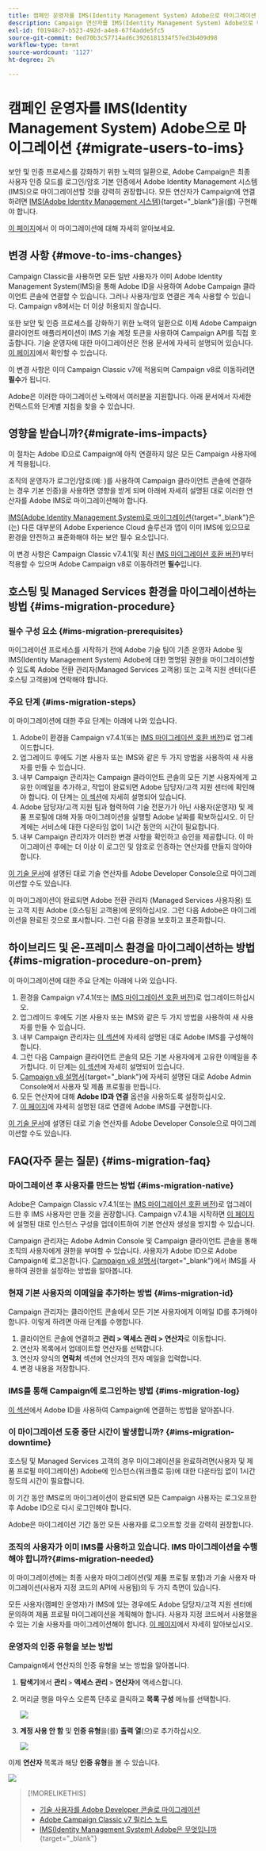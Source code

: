 ```yaml
---
title: 캠페인 운영자를 IMS(Identity Management System) Adobe으로 마이그레이션
description: Campaign 연산자를 IMS(Identity Management System) Adobe으로 마이그레이션하는 방법에 대해 알아봅니다.
exl-id: f01948c7-b523-492d-a4e8-67f4adde5fc5
source-git-commit: 0ed70b3c57714ad6c3926181334f57ed3b409d98
workflow-type: tm+mt
source-wordcount: '1127'
ht-degree: 2%

---
```


# 캠페인 운영자를 IMS(Identity Management System) Adobe으로 마이그레이션 {#migrate-users-to-ims}

보안 및 인증 프로세스를 강화하기 위한 노력의 일환으로, Adobe Campaign은 최종 사용자 인증 모드를 로그인/암호 기본 인증에서 Adobe Identity Management 시스템(IMS)으로 마이그레이션할 것을 강력히 권장합니다. 모든 연산자가 Campaign에 연결하려면 [IMS(Adobe Identity Management 시스템)](https://helpx.adobe.com/kr/enterprise/using/identity.html){target="_blank"}을(를) 구현해야 합니다.

[이 페이지](ac-ims.md)에서 이 마이그레이션에 대해 자세히 알아보세요.

## 변경 사항 {#move-to-ims-changes}

Campaign Classic을 사용하면 모든 일반 사용자가 이미 Adobe Identity Management System(IMS)을 통해 Adobe ID을 사용하여 Adobe Campaign 클라이언트 콘솔에 연결할 수 있습니다. 그러나 사용자/암호 연결은 계속 사용할 수 있습니다. Campaign v8에서는 더 이상 허용되지 않습니다.

또한 보안 및 인증 프로세스를 강화하기 위한 노력의 일환으로 이제 Adobe Campaign 클라이언트 애플리케이션이 IMS 기술 계정 토큰을 사용하여 Campaign API를 직접 호출합니다. 기술 운영자에 대한 마이그레이션은 전용 문서에 자세히 설명되어 있습니다. [이 페이지](ims-migration.md)에서 확인할 수 있습니다.

이 변경 사항은 이미 Campaign Classic v7에 적용되며 Campaign v8로 이동하려면 **필수**&#x200B;가 됩니다.

Adobe은 이러한 마이그레이션 노력에서 여러분을 지원합니다. 아래 문서에서 자세한 컨텍스트와 단계별 지침을 찾을 수 있습니다.

## 영향을 받습니까?{#migrate-ims-impacts}

이 절차는 Adobe ID으로 Campaign에 아직 연결하지 않은 모든 Campaign 사용자에게 적용됩니다.

조직의 운영자가 로그인/암호(예: )를 사용하여 Campaign 클라이언트 콘솔에 연결하는 경우 기본 인증)을 사용하면 영향을 받게 되며 아래에 자세히 설명된 대로 이러한 연산자를 Adobe IMS로 마이그레이션해야 합니다.

[IMS(Adobe Identity Management System)로 마이그레이션](https://helpx.adobe.com/kr/enterprise/using/identity.html){target="_blank"}은(는) 다른 대부분의 Adobe Experience Cloud 솔루션과 앱이 이미 IMS에 있으므로 환경을 안전하고 표준화해야 하는 보안 필수 요소입니다.

이 변경 사항은 Campaign Classic v7.4.1(및 최신 [IMS 마이그레이션 호환 버전](ac-ims.md#ims-versions))부터 적용할 수 있으며 Adobe Campaign v8로 이동하려면 **필수**&#x200B;입니다.


## 호스팅 및 Managed Services 환경을 마이그레이션하는 방법 {#ims-migration-procedure}

### 필수 구성 요소 {#ims-migration-prerequisites}

마이그레이션 프로세스를 시작하기 전에 Adobe 기술 팀이 기존 운영자 Adobe 및 IMS(Identity Management System) Adobe에 대한 명명된 권한을 마이그레이션할 수 있도록 Adobe 전환 관리자(Managed Services 고객용) 또는 고객 지원 센터(다른 호스팅 고객용)에 연락해야 합니다.

### 주요 단계 {#ims-migration-steps}

이 마이그레이션에 대한 주요 단계는 아래에 나와 있습니다.

1. Adobe이 환경을 Campaign v7.4.1(또는 [IMS 마이그레이션 호환 버전](ac-ims.md#ims-versions))로 업그레이드합니다.
1. 업그레이드 후에도 기본 사용자 또는 IMS와 같은 두 가지 방법을 사용하여 새 사용자를 만들 수 있습니다.
1. 내부 Campaign 관리자는 Campaign 클라이언트 콘솔의 모든 기본 사용자에게 고유한 이메일을 추가하고, 작업이 완료되면 Adobe 담당자/고객 지원 센터에 확인해야 합니다.  이 단계는 [이 섹션](#ims-migration-id)에 자세히 설명되어 있습니다.
1. Adobe 담당자/고객 지원 팀과 협력하여 기술 전문가가 아닌 사용자(운영자) 및 제품 프로필에 대해 자동 마이그레이션을 실행할 Adobe 날짜를 확보하십시오. 이 단계에는 서비스에 대한 다운타임 없이 1시간 동안의 시간이 필요합니다.
1. 내부 Campaign 관리자가 이러한 변경 사항을 확인하고 승인을 제공합니다. 이 마이그레이션 후에는 더 이상 이 로그인 및 암호로 인증하는 연산자를 만들지 않아야 합니다.

[이 기술 문서](ims-migration.md)에 설명된 대로 기술 연산자를 Adobe Developer Console으로 마이그레이션할 수도 있습니다.

이 마이그레이션이 완료되면 Adobe 전환 관리자 (Managed Services 사용자용) 또는 고객 지원 Adobe (호스팅된 고객용)에 문의하십시오. 그런 다음 Adobe은 마이그레이션을 완료된 것으로 표시합니다. 그런 다음 환경을 보호하고 표준화합니다.


## 하이브리드 및 온-프레미스 환경을 마이그레이션하는 방법 {#ims-migration-procedure-on-prem}

이 마이그레이션에 대한 주요 단계는 아래에 나와 있습니다.

1. 환경을 Campaign v7.4.1(또는 [IMS 마이그레이션 호환 버전](#ims-versions))로 업그레이드하십시오.
1. 업그레이드 후에도 기본 사용자 또는 IMS와 같은 두 가지 방법을 사용하여 새 사용자를 만들 수 있습니다.
1. 내부 Campaign 관리자는 [이 섹션](../../integrations/using/configuring-ims.md)에 자세히 설명된 대로 Adobe IMS를 구성해야 합니다.
1. 그런 다음 Campaign 클라이언트 콘솔의 모든 기본 사용자에게 고유한 이메일을 추가합니다. 이 단계는 [이 섹션](#ims-migration-id)에 자세히 설명되어 있습니다.
1. [Campaign v8 설명서](https://experienceleague.adobe.com/docs/campaign/campaign-v8/admin/permissions/manage-permissions.html){target="_blank"}에 자세히 설명된 대로 Adobe Admin Console에서 사용자 및 제품 프로필을 만듭니다.
1. 모든 연산자에 대해 **Adobe ID과 연결** 옵션을 사용하도록 설정하십시오.
1. [이 페이지](../../integrations/using/implementing-ims.md)에 자세히 설명된 대로 연결에 Adobe IMS를 구현합니다.

[이 기술 문서](ims-migration.md)에 설명된 대로 기술 연산자를 Adobe Developer Console으로 마이그레이션할 수도 있습니다.


## FAQ(자주 묻는 질문) {#ims-migration-faq}

### 마이그레이션 후 사용자를 만드는 방법 {#ims-migration-native}

Adobe은 Campaign Classic v7.4.1(또는 [IMS 마이그레이션 호환 버전](#ims-versions))로 업그레이드한 후 IMS 사용자만 만들 것을 권장합니다.
Campaign v7.4.1을 시작하면 [이 페이지](impact-ims-migration.md)에 설명된 대로 인스턴스 구성을 업데이트하여 기본 연산자 생성을 방지할 수 있습니다.

Campaign 관리자는 Adobe Admin Console 및 Campaign 클라이언트 콘솔을 통해 조직의 사용자에게 권한을 부여할 수 있습니다. 사용자가 Adobe ID으로 Adobe Campaign에 로그온합니다. [Campaign v8 설명서](https://experienceleague.adobe.com/docs/campaign/campaign-v8/admin/permissions/gs-permissions.html?lang=ko){target="_blank"}에서 IMS를 사용하여 권한을 설정하는 방법을 알아봅니다.

### 현재 기본 사용자의 이메일을 추가하는 방법 {#ims-migration-id}

Campaign 관리자는 클라이언트 콘솔에서 모든 기본 사용자에게 이메일 ID를 추가해야 합니다. 이렇게 하려면 아래 단계를 수행합니다.

1. 클라이언트 콘솔에 연결하고 **관리 > 액세스 관리 > 연산자**&#x200B;로 이동합니다.
1. 연산자 목록에서 업데이트할 연산자를 선택합니다.
1. 연산자 양식의 **연락처** 섹션에 연산자의 전자 메일을 입력합니다.
1. 변경 내용을 저장합니다.

<!--You can also import a CSV file to update all your operator profiles with their email.-->


### IMS를 통해 Campaign에 로그인하는 방법 {#ims-migration-log}

[이 섹션](../../integrations/using/implementing-ims.md)에서 Adobe ID을 사용하여 Campaign에 연결하는 방법을 알아봅니다.

### 이 마이그레이션 도중 중단 시간이 발생합니까? {#ims-migration-downtime}

호스팅 및 Managed Services 고객의 경우 마이그레이션을 완료하려면(사용자 및 제품 프로필 마이그레이션) Adobe에 인스턴스(워크플로 등)에 대한 다운타임 없이 1시간 정도의 시간이 필요합니다.

이 기간 동안 IMS로의 마이그레이션이 완료되면 모든 Campaign 사용자는 로그오프한 후 Adobe ID으로 다시 로그인해야 합니다.

Adobe은 마이그레이션 기간 동안 모든 사용자를 로그오프할 것을 강력히 권장합니다.

### 조직의 사용자가 이미 IMS를 사용하고 있습니다. IMS 마이그레이션을 수행해야 합니까?{#ims-migration-needed}

이 마이그레이션에는 최종 사용자 마이그레이션(및 제품 프로필 포함)과 기술 사용자 마이그레이션(사용자 지정 코드의 API에 사용됨)의 두 가지 측면이 있습니다.

모든 사용자(캠페인 운영자)가 IMS에 있는 경우에도 Adobe 담당자/고객 지원 센터에 문의하여 제품 프로필 마이그레이션을 계획해야 합니다. 사용자 지정 코드에서 사용했을 수 있는 기술 사용자를 마이그레이션해야 합니다. [이 페이지](ims-migration.md)에서 자세히 알아보십시오.

### 운영자의 인증 유형을 보는 방법

Campaign에서 연산자의 인증 유형을 보는 방법을 알아봅니다.

1. **탐색기**&#x200B;에서 **관리** `>` **액세스 관리** `>` **연산자**&#x200B;에 액세스합니다.

1. 머리글 행을 마우스 오른쪽 단추로 클릭하고 **목록 구성** 메뉴를 선택합니다.

   ![](assets/ims_2.png)

1. **계정 사용 안 함** 및 **인증 유형**&#x200B;을(를) **출력 열**(으)로 추가하십시오.

   ![](assets/ims_1.png)

이제 **연산자** 목록과 해당 **인증 유형**&#x200B;을 볼 수 있습니다.

![](assets/ims_3.png)


>[!MORELIKETHIS]
>
>* [기술 사용자를 Adobe Developer 콘솔로 마이그레이션](ims-migration.md)
>* [Adobe Campaign Classic v7 릴리스 노트](../../rn/using/latest-release.md)
>* [IMS(Identity Management System) Adobe은 무엇입니까](https://helpx.adobe.com/kr/enterprise/using/identity.html){target="_blank"}
